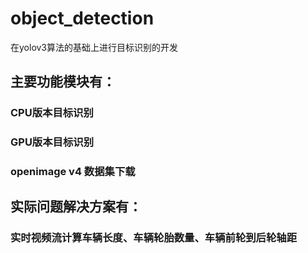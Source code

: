 # object_detection
在yolov3算法的基础上进行目标识别的开发
## 主要功能模块有：
### CPU版本目标识别
### GPU版本目标识别
### openimage v4 数据集下载
## 实际问题解决方案有：
### 实时视频流计算车辆长度、车辆轮胎数量、车辆前轮到后轮轴距
